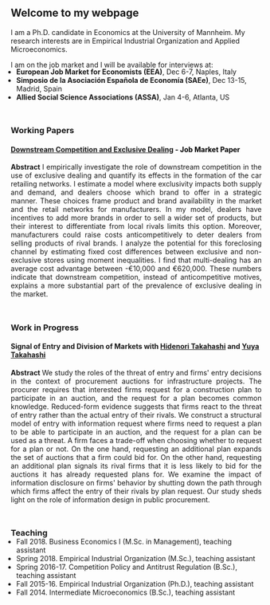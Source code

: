 ## Welcome to my webpage

I am a Ph.D. candidate in Economics at the University of Mannheim. My research interests are in Empirical Industrial Organization and Applied Microeconomics.

I am on the job market and I will be available for interviews at:
<ul style="list-style-type:disc;padding-left:3mm;margin-top:-4.5mm">
<li><strong>European Job Market for Economists (EEA)</strong>, Dec 6-7, Naples, Italy</li>
<li><strong>Simposio de la Asociación Española de Economía (SAEe)</strong>, Dec 13-15, Madrid, Spain</li> 
<li><strong>Allied Social Science Associations (ASSA)</strong>, Jan 4-6, Atlanta, US</li>
</ul>  

<span style="display:block; height: 3mm;"></span>

### Working Papers

#### [Downstream Competition and Exclusive Dealing]("https://fecattaneo.github.io/JMP_Cattaneo.pdf") <span style="color:black"> - Job Market Paper </span>

<p style='text-align: justify;'> <strong> Abstract </strong> I empirically investigate the role of downstream competition in the use of exclusive dealing and quantify its effects in the formation of the car retailing networks. I estimate a model where exclusivity impacts both supply and demand, and dealers choose which brand to offer in a strategic manner. These choices frame product and brand availability in the market and the retail networks for manufacturers. In my model, dealers have incentives to add more brands in order to sell a wider set of products, but their interest to differentiate from local rivals limits this option. Moreover, manufacturers could raise costs anticompetitively to deter dealers from selling products of rival brands. I analyze the potential for this foreclosing channel by estimating fixed cost differences between exclusive and non-exclusive stores using moment inequalities. I find that multi-dealing has an average cost advantage between -€10,000 and €620,000. These numbers indicate that downstream competition, instead of anticompetitive motives, explains a more substantial part of the prevalence of exclusive dealing in the market.
 </p>
 
<span style="display:block; height: 3mm;"></span>

### Work in Progress

#### Signal of Entry and Division of Markets <span> with [Hidenori Takahashi](https://sites.google.com/site/hidenoritakahashiutoronto/) and [Yuya Takahashi](https://sites.google.com/site/yuyasweb/) </span>

<p style='text-align: justify;'> <strong> Abstract </strong> We study the roles of the threat of entry and firms' entry decisions in the context of procurement auctions for infrastructure projects. The procurer requires that interested firms request for a construction plan to participate in an auction, and the request for a plan becomes common knowledge. Reduced-form evidence suggests that firms react to the threat of entry rather than the actual entry of their rivals. We construct a structural model of entry with information request where firms need to request a plan to be able to participate in an auction, and the request for a plan can be used as a threat. A firm faces a trade-off when choosing whether to request for a plan or not. On the one hand, requesting an additional plan expands the set of auctions that a firm could bid for. On the other hand, requesting an additional plan signals its rival firms that it is less likely to bid for the auctions it has already requested plans for. We examine the impact of information disclosure on firms' behavior by shutting down the path through which firms affect the entry of their rivals by plan request. Our study sheds light on the role of information design in public procurement.
 </p>

<span style="display:block; height: 3mm;"></span>

### Teaching
<ul style="list-style-type:disc;padding-left:3mm;margin-top:-4.5mm">
 <li>Fall 2018. Business Economics I (M.Sc. in Management), teaching assistant</li>
 <li>Spring 2018. Empirical Industrial Organization (M.Sc.), teaching assistant</li>
 <li>Spring 2016-17. Competition Policy and Antitrust Regulation (B.Sc.), teaching assistant</li>
 <li>Fall 2015-16. Empirical Industrial Organization (Ph.D.), teaching assistant</li>
 <li>Fall 2014. Intermediate Microeconomics (B.Sc.), teaching assistant</li>
</ul>
